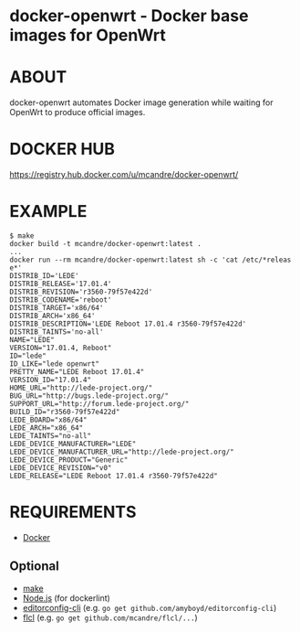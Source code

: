 # docker-openwrt - Docker base images for OpenWrt

# ABOUT

docker-openwrt automates Docker image generation while waiting for OpenWrt to produce official images.

# DOCKER HUB

https://registry.hub.docker.com/u/mcandre/docker-openwrt/

# EXAMPLE

```
$ make
docker build -t mcandre/docker-openwrt:latest .
...
docker run --rm mcandre/docker-openwrt:latest sh -c 'cat /etc/*releas
e*'
DISTRIB_ID='LEDE'
DISTRIB_RELEASE='17.01.4'
DISTRIB_REVISION='r3560-79f57e422d'
DISTRIB_CODENAME='reboot'
DISTRIB_TARGET='x86/64'
DISTRIB_ARCH='x86_64'
DISTRIB_DESCRIPTION='LEDE Reboot 17.01.4 r3560-79f57e422d'
DISTRIB_TAINTS='no-all'
NAME="LEDE"
VERSION="17.01.4, Reboot"
ID="lede"
ID_LIKE="lede openwrt"
PRETTY_NAME="LEDE Reboot 17.01.4"
VERSION_ID="17.01.4"
HOME_URL="http://lede-project.org/"
BUG_URL="http://bugs.lede-project.org/"
SUPPORT_URL="http://forum.lede-project.org/"
BUILD_ID="r3560-79f57e422d"
LEDE_BOARD="x86/64"
LEDE_ARCH="x86_64"
LEDE_TAINTS="no-all"
LEDE_DEVICE_MANUFACTURER="LEDE"
LEDE_DEVICE_MANUFACTURER_URL="http://lede-project.org/"
LEDE_DEVICE_PRODUCT="Generic"
LEDE_DEVICE_REVISION="v0"
LEDE_RELEASE="LEDE Reboot 17.01.4 r3560-79f57e422d"
```

# REQUIREMENTS

* [Docker](https://www.docker.com/)

## Optional

* [make](http://www.gnu.org/software/make/)
* [Node.js](https://nodejs.org/en/) (for dockerlint)
* [editorconfig-cli](https://github.com/amyboyd/editorconfig-cli) (e.g. `go get github.com/amyboyd/editorconfig-cli`)
* [flcl](https://github.com/mcandre/flcl) (e.g. `go get github.com/mcandre/flcl/...`)
